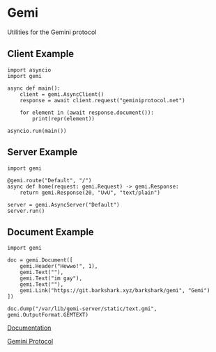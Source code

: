 # Gemi

Utilities for the Gemini protocol

## Client Example

	import asyncio
	import gemi

	async def main():
		client = gemi.AsyncClient()
		response = await client.request("geminiprotocol.net")

		for element in (await response.document()):
			print(repr(element))

	asyncio.run(main())

## Server Example

	import gemi

	@gemi.route("Default", "/")
	async def home(request: gemi.Request) -> gemi.Response:
		return gemi.Response(20, "UvU", "text/plain")

	server = gemi.AsyncServer("Default")
	server.run()

## Document Example

	import gemi

	doc = gemi.Document([
		gemi.Header("Hewwo!", 1),
		gemi.Text(""),
		gemi.Text("im gay"),
		gemi.Text(""),
		gemi.Link("https://git.barkshark.xyz/barkshark/gemi", "Gemi")
	])

	doc.dump("/var/lib/gemi-server/static/text.gmi", gemi.OutputFormat.GEMTEXT)

[Documentation](https://docs.barkshark.xyz/gemi)

[Gemini Protocol](https://geminiprotocol.net/)
